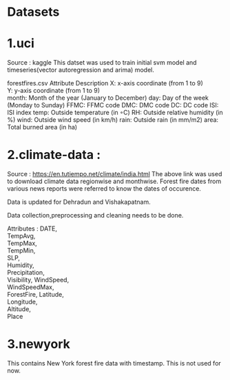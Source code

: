 # Datasets
# 1.uci 
Source : kaggle
This datset was used to train initial svm model and timeseries(vector autoregression and arima) model.

 forestfires.csv
 Attribute Description 
 X: x-axis coordinate (from 1 to 9)  
 Y: y-axis coordinate (from 1 to 9)  
 month: Month of the year (January to December) 
 day: Day of the week (Monday to Sunday) 
 FFMC: FFMC code 
 DMC: DMC code 
 DC: DC code 
 ISI: ISI index 
 temp: Outside temperature (in ◦C) 
 RH: Outside relative humidity (in %) 
 wind: Outside wind speed (in km/h) 
 rain: Outside rain (in mm/m2) 
 area: Total burned area (in ha)

# 2.climate-data : 
Source : https://en.tutiempo.net/climate/india.html
The above link was used to download climate data regionwise and monthwise. 
Forest fire dates from various news reports were referred to know the dates of occurence.

Data is updated for Dehradun and Vishakapatnam.

Data collection,preprocessing and cleaning needs to be done.

Attributes :
DATE,	
TempAvg,	
TempMax,	
TempMin,	
SLP,	
Humidity,	
Precipitation,	
Visibility,	
WindSpeed,	
WindSpeedMax,	
ForestFire,	
Latitude,	
Longitude,	
Altitude,	
Place


# 3.newyork 
This contains New York forest fire data with timestamp. This is not used for now.
